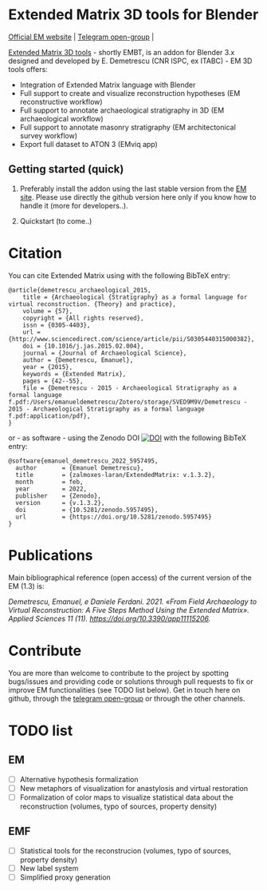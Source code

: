 # Extended Matrix 3D tools for Blender

[Official EM website](http://extendedmatrix.org) | 
[Telegram open-group](https://t.me/UserGroupEM) | 

<!---
![Header](./public/res/header.jpg)
-->

[Extended Matrix 3D tools](http://extendedmatrix.org) - shortly EMBT, is an addon for Blender 3.x designed and developed by E. Demetrescu (CNR ISPC, ex ITABC) - EM 3D tools offers:

* Integration of Extended Matrix language with Blender
* Full support to create and visualize reconstruction hypotheses (EM reconstructive workflow)
* Full support to annotate archaeological stratigraphy in 3D (EM archaeological workflow)
* Full support to annotate masonry stratigraphy (EM architectonical survey workflow) 
* Export full dataset to ATON 3 (EMviq app)

## Getting started (quick)
1) Preferably install the addon using the last stable version from the [EM site](https://www.extendedmatrix.org/download). Please use directly the github version here only if you know how to handle it (more for developers..).

2) Quickstart (to come..) 

# Citation
You can cite Extended Matrix using with the following BibTeX entry:

```
@article{demetrescu_archaeological_2015,
	title = {Archaeological {Stratigraphy} as a formal language for virtual reconstruction. {Theory} and practice},
	volume = {57},
	copyright = {All rights reserved},
	issn = {0305-4403},
	url = {http://www.sciencedirect.com/science/article/pii/S0305440315000382},
	doi = {10.1016/j.jas.2015.02.004},
	journal = {Journal of Archaeological Science},
	author = {Demetrescu, Emanuel},
	year = {2015},
	keywords = {Extended Matrix},
	pages = {42--55},
	file = {Demetrescu - 2015 - Archaeological Stratigraphy as a formal language f.pdf:/Users/emanueldemetrescu/Zotero/storage/SVED9M9V/Demetrescu - 2015 - Archaeological Stratigraphy as a formal language f.pdf:application/pdf},
}
```

or - as software - using the Zenodo DOI [![DOI](https://zenodo.org/badge/DOI/10.5281/zenodo.5957132.svg)](https://doi.org/10.5281/zenodo.5957132) with the following BibTeX entry:
```
@software{emanuel_demetrescu_2022_5957495,
  author       = {Emanuel Demetrescu},
  title        = {zalmoxes-laran/ExtendedMatrix: v.1.3.2},
  month        = feb,
  year         = 2022,
  publisher    = {Zenodo},
  version      = {v.1.3.2},
  doi          = {10.5281/zenodo.5957495},
  url          = {https://doi.org/10.5281/zenodo.5957495}
}
```

# Publications
Main bibliographical reference (open access) of the current version of the EM (1.3) is:

*Demetrescu, Emanuel, e Daniele Ferdani. 2021. «From Field Archaeology to Virtual Reconstruction: A Five Steps Method Using the Extended Matrix». Applied Sciences 11 (11). https://doi.org/10.3390/app11115206.*

<!---
You can find [here](url) a complete list of publications where EM was employed in different national and international projects.
-->

# Contribute
You are more than welcome to contribute to the project by spotting bugs/issues and providing code or solutions through pull requests to fix or improve EM functionalities (see TODO list below). Get in touch here on github, through the [telegram open-group](https://t.me/UserGroupEM) or through the other channels.

# TODO list

## EM
- [ ] Alternative hypothesis formalization
- [ ] New metaphors of visualization for anastylosis and virtual restoration
- [ ] Formalization of color maps to visualize statistical data about the reconstruction (volumes, typo of sources, property density)

## EMF

- [ ] Statistical tools for the reconstrucion (volumes, typo of sources, property density)
- [ ] New label system
- [ ] Simplified proxy generation
